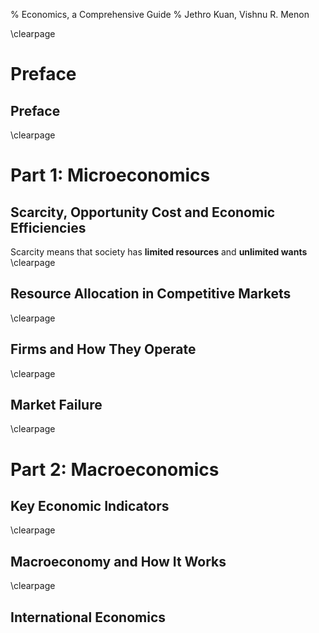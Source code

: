 % Economics, a Comprehensive Guide
% Jethro Kuan, Vishnu R. Menon

\clearpage

# Preface
## Preface
\clearpage

# Part 1: Microeconomics

## Scarcity, Opportunity Cost and Economic Efficiencies
Scarcity means that society has __limited resources__ and __unlimited wants__
\clearpage

## Resource Allocation in Competitive Markets

\clearpage

## Firms and How They Operate
\clearpage

## Market Failure
\clearpage

# Part 2: Macroeconomics

## Key Economic Indicators
\clearpage

## Macroeconomy and How It Works
\clearpage

## International Economics
